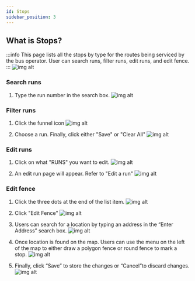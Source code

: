 ```yaml
---
id: Stops
sidebar_position: 3
---
```


## What is Stops?

:::info
This page lists all the stops by type for the routes being serviced by the bus operator. User can search runs, filter runs, edit runs, and edit fence.
:::
![img alt](/img/planning-stops.PNG)

### Search runs

1. Type the run number in the search box.
   ![img alt](/img/planning-stops-search.PNG)

### Filter runs

1. Click the funnel icon
   ![img alt](/img/planning-stops-filter.PNG)

2. Choose a run. Finally, click either "Save" or "Clear All"
   ![img alt](/img/planning-stops-filter-save.PNG)

### Edit runs

1. Click on what "RUNS" you want to edit.
   ![img alt](/img/planning-stops-edit-run.PNG)

2. An edit run page will appear. Refer to "Edit a run"
   ![img alt](/img/planning-stops-edit-run-clicked.PNG)

### Edit fence

1. Click the three dots at the end of the list item.
   ![img alt](/img/planning-stops-edit-fence-dot.PNG)

2. Click "Edit Fence"
   ![img alt](/img/planning-stops-edit-fence-choose.PNG)

3. Users can search for a location by typing an address in the “Enter Address” search box.
   ![img alt](/img/planning-stops-edit-fence-search-address.PNG)

4. Once location is found on the map. Users can use the menu on the left of the map to either draw a polygon fence or round fence to mark a stop.
   ![img alt](/img/planning-stops-edit-fence-draw-fence.PNG)

5. Finally, click “Save” to store the changes or “Cancel”to discard changes.
   ![img alt](/img/planning-stops-edit-fence-save-or-cancel.PNG)
